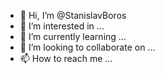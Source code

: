 - 👋 Hi, I’m @StanislavBoros
- 👀 I’m interested in ...
- 🌱 I’m currently learning ...
- 💞️ I’m looking to collaborate on ...
- 📫 How to reach me ...

<!---
StanislavBoros/StanislavBoros is a ✨ special ✨ repository because its `README.md` (this file) appears on your GitHub profile.
You can click the Preview link to take a look at your changes.
--->

